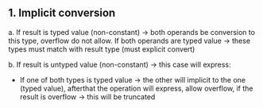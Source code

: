 ## 1. Implicit conversion
 a. If result is typed value (non-constant) -> both operands be conversion to this type, overflow do not allow. If both operands are typed value -> these types must match with result type (must explicit convert)

 b. If result is untyped value (non-constant) -> this case will express:
  + If one of both types is typed value -> the other will implicit to the one (typed value), afterthat the operation will express, allow overflow, if the result is overflow -> this will be truncated



